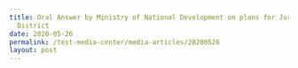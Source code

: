 ```yaml
---
title: Oral Answer by Ministry of National Development on plans for Jurong Lake
  District
date: 2020-05-26
permalink: /test-media-center/media-articles/20200526
layout: post
---
```

